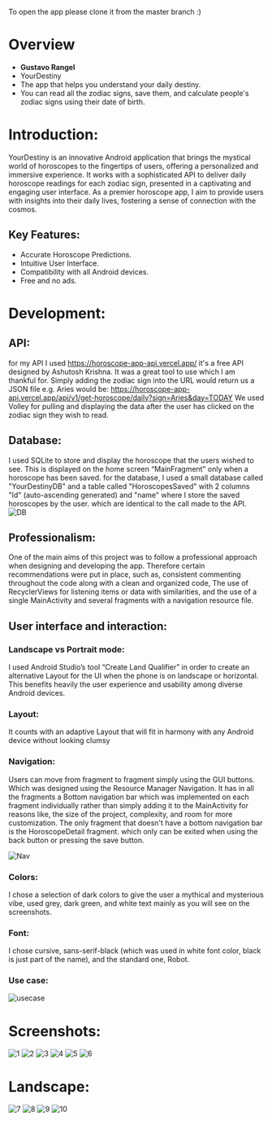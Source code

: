 To open the app please clone it from the master branch :)
# Overview
* __Gustavo Rangel__
* YourDestiny
* The app that helps you understand your daily destiny.
* You can read all the zodiac signs, save them, and calculate people's zodiac signs using their date of birth. 

# Introduction:
YourDestiny is an innovative Android application that brings the mystical world of horoscopes to the fingertips of users, offering a personalized and immersive experience. It works with a sophisticated API to deliver daily horoscope readings for each zodiac sign, presented in a captivating and engaging user interface. As a premier horoscope app, I aim to provide users with insights into their daily lives, fostering a sense of connection with the cosmos.
## Key Features:
- Accurate Horoscope Predictions.
- Intuitive User Interface.
- Compatibility with all Android devices.
- Free and no ads.

# Development:
## API:
for my API I used https://horoscope-app-api.vercel.app/ it's a free API designed by Ashutosh Krishna. It was a great tool to use which I am thankful for. Simply adding the zodiac sign into the URL would return us a JSON file e.g. Aries would be:  https://horoscope-app-api.vercel.app/api/v1/get-horoscope/daily?sign=Aries&day=TODAY
We used Volley for pulling and displaying the data after the user has clicked on the zodiac sign they wish to read.

## Database: 
I used SQLite to store and display the horoscope that the users wished to see. This is displayed on the home screen “MainFragment” only when a horoscope has been saved.
for the database, I used a small database called "YourDestinyDB" and a table called "HoroscopesSaved" with 2 columns "Id" (auto-ascending generated) and "name" where I store the saved horoscopes by the user. which are identical to the call made to the API.
![DB](https://github.com/RobertGordonUniversity/cm3110-coursework-DefoNotGus/blob/main/images/Screenshots/Screenshot%202023-12-04%20021252.png)

## Professionalism:
One of the main aims of this project was to follow a professional approach when designing and developing the app. Therefore certain recommendations were put in place, such as, consistent commenting throughout the code along with a clean and organized code, The use of RecyclerViews for listening items or data with similarities, and the use of a single MainActivity and several fragments with a navigation resource file.

## User interface and interaction:	
### Landscape vs Portrait mode: 
I used Android Studio’s tool “Create Land Qualifier” in order to create an alternative Layout for the UI when the phone is on landscape or horizontal. This benefits heavily the user experience and usability among diverse Android devices.

### Layout:
It counts with an adaptive Layout that will fit in harmony with any Android device without looking clumsy

### Navigation: 
Users can move from fragment to fragment simply using the GUI buttons. Which was designed using the Resource Manager Navigation. It has in all the fragments a Bottom navigation bar which was implemented on each fragment individually rather than simply adding it to the MainActivity for reasons like, the size of the project, complexity, and room for more customization. The only fragment that doesn't have a bottom navigation bar is the HoroscopeDetail fragment. which only can be exited when using the back button or pressing the save button.

![Nav](https://github.com/RobertGordonUniversity/cm3110-coursework-DefoNotGus/blob/main/images/Screenshots/Screenshot%202023-12-04%20021045.png)

### Colors:
I chose a selection of dark colors to give the user a mythical and mysterious vibe, used grey, dark green, and white text mainly as you will see on the screenshots. 

### Font:
I chose cursive, sans-serif-black (which was used in white font color, black is just part of the name), and the standard one, Robot.

### Use case:

![usecase](https://github.com/RobertGordonUniversity/cm3110-coursework-DefoNotGus/blob/main/images/UML%20class.png)

# Screenshots:
![1](https://github.com/RobertGordonUniversity/cm3110-coursework-DefoNotGus/blob/main/images/Screenshots/Screenshot_20231203_133924.png)
![2](https://github.com/RobertGordonUniversity/cm3110-coursework-DefoNotGus/blob/main/images/Screenshots/Screenshot_20231203_133956.png)
![3](https://github.com/RobertGordonUniversity/cm3110-coursework-DefoNotGus/blob/main/images/Screenshots/Screenshot_20231203_134031.png)
![4](https://github.com/RobertGordonUniversity/cm3110-coursework-DefoNotGus/blob/main/images/Screenshots/Screenshot_20231203_134116.png)
![5](https://github.com/RobertGordonUniversity/cm3110-coursework-DefoNotGus/blob/main/images/Screenshots/Screenshot_20231203_134157.png)
![6](https://github.com/RobertGordonUniversity/cm3110-coursework-DefoNotGus/blob/main/images/Screenshots/Screenshot_20231203_134215.png)
# Landscape:
![7](https://github.com/RobertGordonUniversity/cm3110-coursework-DefoNotGus/blob/main/images/Screenshots/Screenshot_20231203_134239.png)
![8](https://github.com/RobertGordonUniversity/cm3110-coursework-DefoNotGus/blob/main/images/Screenshots/Screenshot_20231203_134254.png)
![9](https://github.com/RobertGordonUniversity/cm3110-coursework-DefoNotGus/blob/main/images/Screenshots/Screenshot_20231203_134303.png)
![10](https://github.com/RobertGordonUniversity/cm3110-coursework-DefoNotGus/blob/main/images/Screenshots/Screenshot_20231203_134317.png)



